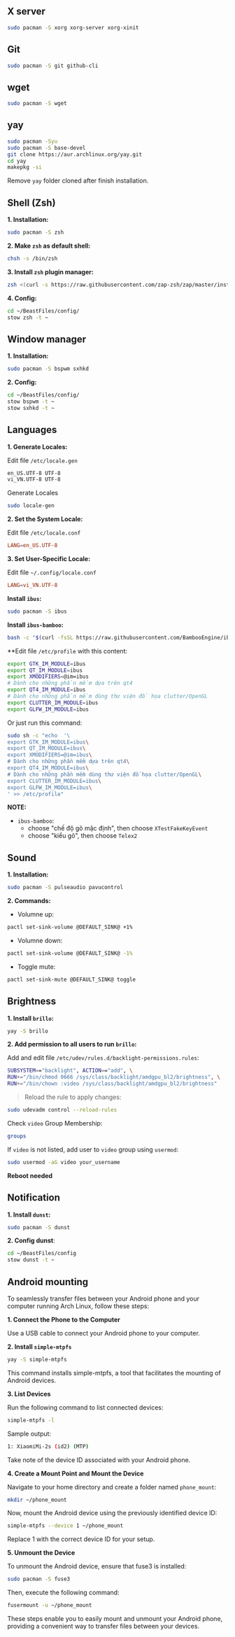 ## X server

```sh
sudo pacman -S xorg xorg-server xorg-xinit
```

## Git
```sh
sudo pacman -S git github-cli
```

## wget
```sh
sudo pacman -S wget
```

## yay
```sh
sudo pacman -Syu
sudo pacman -S base-devel
git clone https://aur.archlinux.org/yay.git
cd yay
makepkg -si
```

Remove `yay` folder cloned after finish installation.

## Shell (Zsh)

**1. Installation:**
```sh
sudo pacman -S zsh
```

**2. Make `zsh` as default shell:**
```sh
chsh -s /bin/zsh
```

**3. Install `zsh` plugin manager:**
```sh
zsh <(curl -s https://raw.githubusercontent.com/zap-zsh/zap/master/install.zsh) --branch release-v1
```

**4. Config:**
```sh
cd ~/BeastFiles/config/
stow zsh -t ~
```

## Window manager

**1. Installation:**
```sh
sudo pacman -S bspwm sxhkd
```

**2. Config:**
```sh
cd ~/BeastFiles/config/
stow bspwm -t ~
stow sxhkd -t ~
```

## Languages

**1. Generate Locales:**

Edit file `/etc/locale.gen`
```sh
en_US.UTF-8 UTF-8
vi_VN.UTF-8 UTF-8
```

Generate Locales
```sh
sudo locale-gen
```

**2. Set the System Locale:**

Edit file `/etc/locale.conf`
```conf
LANG=en_US.UTF-8
```

**3. Set User-Specific Locale:**

Edit file `~/.config/locale.conf`
```conf
LANG=vi_VN.UTF-8
```

**Install `ibus`:**
```sh
sudo pacman -S ibus
```

**Install `ibus-bamboo`:**
```sh
bash -c "$(curl -fsSL https://raw.githubusercontent.com/BambooEngine/ibus-bamboo/master/archlinux/install.sh)"
```

**Edit file `/etc/profile` with this content:

```sh
export GTK_IM_MODULE=ibus
export QT_IM_MODULE=ibus
export XMODIFIERS=@im=ibus
# Dành cho những phần mềm dựa trên qt4
export QT4_IM_MODULE=ibus
# Dành cho những phần mềm dùng thư viện đồ họa clutter/OpenGL
export CLUTTER_IM_MODULE=ibus
export GLFW_IM_MODULE=ibus
```

Or just run this command:
```sh
sudo sh -c "echo  '\                                            
export GTK_IM_MODULE=ibus\
export QT_IM_MODULE=ibus\
export XMODIFIERS=@im=ibus\
# Dành cho những phần mềm dựa trên qt4\
export QT4_IM_MODULE=ibus\
# Dành cho những phần mềm dùng thư viện đồ họa clutter/OpenGL\
export CLUTTER_IM_MODULE=ibus\
export GLFW_IM_MODULE=ibus\
' >> /etc/profile"
```

**NOTE:**
- `ibus-bamboo`: 
    - choose "chế độ gõ mặc định", then choose `XTestFakeKeyEvent`
    - choose "kiểu gõ", then choose `Telex2`

## Sound

**1. Installation:**
```sh
sudo pacman -S pulseaudio pavucontrol
```

**2. Commands:**
- Volumne up:
```sh
pactl set-sink-volume @DEFAULT_SINK@ +1%
```
- Volumne down:
```sh
pactl set-sink-volume @DEFAULT_SINK@ -1%
```
- Toggle mute:
```sh
pactl set-sink-mute @DEFAULT_SINK@ toggle
```

## Brightness

**1. Install `brillo`:**
```sh
yay -S brillo
```

**2. Add permission to all users to run `brillo`:**

Add and edit file `/etc/udev/rules.d/backlight-permissions.rules`:
```bash
SUBSYSTEM=="backlight", ACTION=="add", \
RUN+="/bin/chmod 0666 /sys/class/backlight/amdgpu_bl2/brightness", \
RUN+="/bin/chown :video /sys/class/backlight/amdgpu_bl2/brightness"
```

> Reload the rule to apply changes:
```sh
sudo udevadm control --reload-rules
```

Check `video` Group Membership:
```sh
groups
```

If `video` is not listed, add user to `video` group using `usermod`:
```sh
sudo usermod -aG video your_username
```

**Reboot needed**

## Notification

**1. Install `dunst`:**
```sh
sudo pacman -S dunst
```

**2. Config dunst**:
```sh
cd ~/BeastFiles/config
stow dunst -t ~
```

## Android mounting

To seamlessly transfer files between your Android phone and your computer running Arch Linux, follow these steps:


**1. Connect the Phone to the Computer**

Use a USB cable to connect your Android phone to your computer.

**2. Install `simple-mtpfs`**

```sh
yay -S simple-mtpfs
```

This command installs simple-mtpfs, a tool that facilitates the mounting of Android devices.

**3. List Devices**

Run the following command to list connected devices:

```sh
simple-mtpfs -l
```

Sample output:

```sh
1: XiaomiMi-2s (id2) (MTP)
```

Take note of the device ID associated with your Android phone.

**4. Create a Mount Point and Mount the Device**

Navigate to your home directory and create a folder named `phone_mount`:

```sh
mkdir ~/phone_mount
```

Now, mount the Android device using the previously identified device ID:

```sh
simple-mtpfs --device 1 ~/phone_mount
```

Replace 1 with the correct device ID for your setup.

**5. Unmount the Device**

To unmount the Android device, ensure that fuse3 is installed:

```sh
sudo pacman -S fuse3
```

Then, execute the following command:

```sh
fusermount -u ~/phone_mount
```

These steps enable you to easily mount and unmount your Android phone, providing a convenient way to transfer files between your devices.

